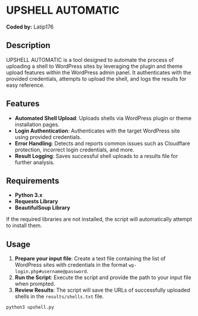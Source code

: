 # UPSHELL AUTOMATIC

**Coded by:** Latip176

## Description

UPSHELL AUTOMATIC is a tool designed to automate the process of uploading a shell to WordPress sites by leveraging the plugin and theme upload features within the WordPress admin panel. It authenticates with the provided credentials, attempts to upload the shell, and logs the results for easy reference.

## Features

- **Automated Shell Upload**: Uploads shells via WordPress plugin or theme installation pages.
- **Login Authentication**: Authenticates with the target WordPress site using provided credentials.
- **Error Handling**: Detects and reports common issues such as Cloudflare protection, incorrect login credentials, and more.
- **Result Logging**: Saves successful shell uploads to a results file for further analysis.

## Requirements

- **Python 3.x**
- **Requests Library**
- **BeautifulSoup Library**

If the required libraries are not installed, the script will automatically attempt to install them.

## Usage

1. **Prepare your input file**: Create a text file containing the list of WordPress sites with credentials in the format `wp-login.php#username@password`.
2. **Run the Script**: Execute the script and provide the path to your input file when prompted.
3. **Review Results**: The script will save the URLs of successfully uploaded shells in the `results/shells.txt` file.

```bash
python3 upshell.py
```
